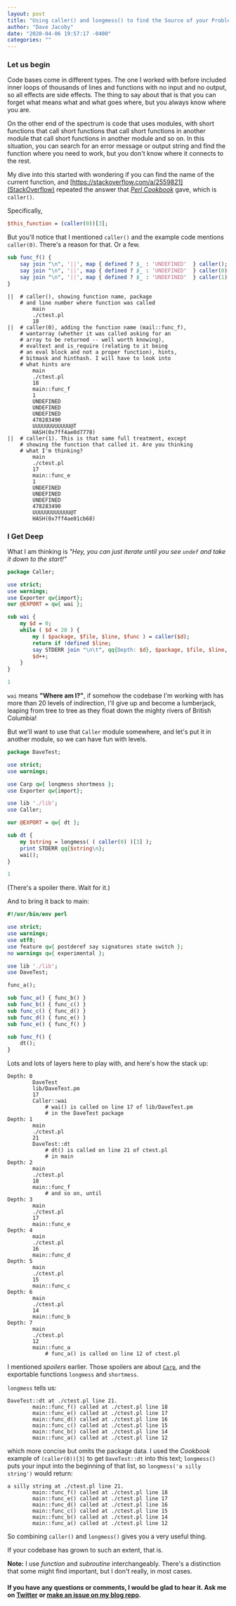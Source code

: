 ```yaml
---
layout: post
title: "Using caller() and longmess() to find the Source of your Problems"
author: "Dave Jacoby"
date: "2020-04-06 19:57:17 -0400"
categories: ""
---
```


### Let us begin

Code bases come in different types. The one I worked with before included inner loops of thousands of lines and functions with no input and no output, so all effects are side effects. The thing to say about that is that you can forget what means what and what goes where, but you always know where you are.

On the other end of the spectrum is code that uses modules, with short functions that call short functions that call short functions in another module that call short functions in another module and so on. In this situation, you can search for an error message or output string and find the function where you need to work, but you don't know where it connects to the rest.

My dive into this started with wondering if you can find the name of the current function, and [https://stackoverflow.com/a/2559821](StackOverflow) repeated the answer that [_Perl Cookbook_](https://www.oreilly.com/library/view/perl-cookbook/1565922433/ch10s05.html) gave, which is `caller()`.

Specifically,

```perl
$this_function = (caller(0))[3];
```

But you'll notice that I mentioned `caller()` and the example code mentions `caller(0)`. There's a reason for that. Or a few.

```perl
sub func_f() {
    say join "\n", '||', map { defined ? $_ : 'UNDEFINED'  } caller();
    say join "\n", '||', map { defined ? $_ : 'UNDEFINED'  } caller(0);
    say join "\n", '||', map { defined ? $_ : 'UNDEFINED'  } caller(1);
}
```

```text
||  # caller(), showing function name, package
    # and line number where function was called
        main
        ./ctest.pl
        18
||  # caller(0), adding the function name (mail::func_f),
    # wantarray (whether it was called asking for an
    # array to be returned -- well worth knowing),
    # evaltext and is_require (relating to it being
    # an eval block and not a proper function), hints,
    # bitmask and hinthash. I will have to look into
    # what hints are
        main
        ./ctest.pl
        18
        main::func_f
        1
        UNDEFINED
        UNDEFINED
        UNDEFINED
        478283490
        UUUUUUUUUUUU@T
        HASH(0x7ff4ae0d7778)
||  # caller(1). This is that same full treatment, except
    # showing the function that called it. Are you thinking
    # what I'm thinking?
        main
        ./ctest.pl
        17
        main::func_e
        1
        UNDEFINED
        UNDEFINED
        UNDEFINED
        478283490
        UUUUUUUUUUUU@T
        HASH(0x7ff4ae01cb68)
```

### I Get Deep

What I am thinking is _"Hey, you can just iterate until you see `undef` and take it down to the start!"_

```perl
package Caller;

use strict;
use warnings;
use Exporter qw{import};
our @EXPORT = qw{ wai };

sub wai {
    my $d = 0;
    while ( $d < 20 ) {
        my ( $package, $file, $line, $func ) = caller($d);
        return if !defined $line;
        say STDERR join "\n\t", qq{Depth: $d}, $package, $file, $line, $func;
        $d++;
    }
}

1
```

`wai` means **"Where am I?"**, if somehow the codebase I'm working with has more than 20 levels of indirection, I'll give up and become a lumberjack, leaping from tree to tree as they float down the mighty rivers of British Columbia!

But we'll want to use that `Caller` module somewhere, and let's put it in another module, so we can have fun with levels.

```perl
package DaveTest;

use strict;
use warnings;

use Carp qw{ longmess shortmess };
use Exporter qw{import};

use lib './lib';
use Caller;

our @EXPORT = qw{ dt };

sub dt {
    my $string = longmess( ( caller(0) )[3] );
    print STDERR qq{$string\n};
    wai();
}

1
```

(There's a spoiler there. Wait for it.)

And to bring it back to main:

```perl
#!/usr/bin/env perl

use strict;
use warnings;
use utf8;
use feature qw{ postderef say signatures state switch };
no warnings qw{ experimental };

use lib './lib';
use DaveTest;

func_a();

sub func_a() { func_b() }
sub func_b() { func_c() }
sub func_c() { func_d() }
sub func_d() { func_e() }
sub func_e() { func_f() }

sub func_f() {
    dt();
}
```

Lots and lots of layers here to play with, and here's how the stack up:

```text
Depth: 0
        DaveTest
        lib/DaveTest.pm
        17
        Caller::wai
            # wai() is called on line 17 of lib/DaveTest.pm
            # in the DaveTest package
Depth: 1
        main
        ./ctest.pl
        21
        DaveTest::dt
            # dt() is called on line 21 of ctest.pl
            # in main
Depth: 2
        main
        ./ctest.pl
        18
        main::func_f
            # and so on, until
Depth: 3
        main
        ./ctest.pl
        17
        main::func_e
Depth: 4
        main
        ./ctest.pl
        16
        main::func_d
Depth: 5
        main
        ./ctest.pl
        15
        main::func_c
Depth: 6
        main
        ./ctest.pl
        14
        main::func_b
Depth: 7
        main
        ./ctest.pl
        12
        main::func_a
            # func_a() is called on line 12 of ctest.pl
```

I mentioned _spoilers_ earlier. Those spoilers are about [`Carp`](https://metacpan.org/pod/Carp), and the exportable functions `longmess` and `shortmess`.

`longmess` tells us:

```text
DaveTest::dt at ./ctest.pl line 21.
        main::func_f() called at ./ctest.pl line 18
        main::func_e() called at ./ctest.pl line 17
        main::func_d() called at ./ctest.pl line 16
        main::func_c() called at ./ctest.pl line 15
        main::func_b() called at ./ctest.pl line 14
        main::func_a() called at ./ctest.pl line 12
```

which more concise but omits the package data. I used the _Cookbook_ example of `(caller(0))[3]` to get `DaveTest::dt` into this text; `longmess()` puts your input into the beginning of that list, so `longmess('a silly string')` would return:

```text
a silly string at ./ctest.pl line 21.
        main::func_f() called at ./ctest.pl line 18
        main::func_e() called at ./ctest.pl line 17
        main::func_d() called at ./ctest.pl line 16
        main::func_c() called at ./ctest.pl line 15
        main::func_b() called at ./ctest.pl line 14
        main::func_a() called at ./ctest.pl line 12
```

So combining `caller()` and `longmess()` gives you a very useful thing.

If your codebase has grown to such an extent, that is.

**Note:** I use _function_ and _subroutine_ interchangeably. There's a distinction that some might find important, but I don't really, in most cases.

#### If you have any questions or comments, I would be glad to hear it. Ask me on [Twitter](https://twitter.com/jacobydave) or [make an issue on my blog repo](https://github.com/jacoby/jacoby.github.io).
